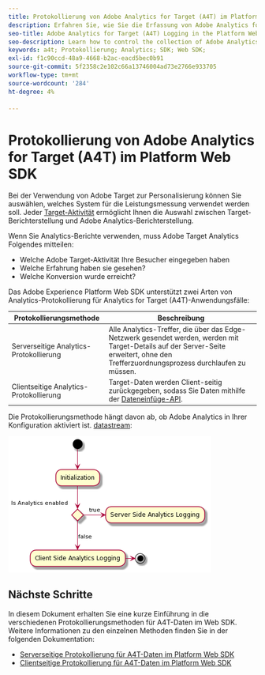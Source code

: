 ```yaml
---
title: Protokollierung von Adobe Analytics for Target (A4T) im Platform Web SDK
description: Erfahren Sie, wie Sie die Erfassung von Adobe Analytics for Target-Daten (A4T) mithilfe des Experience Platform Web SDK steuern.
seo-title: Adobe Analytics for Target (A4T) Logging in the Platform Web SDK
seo-description: Learn how to control the collection of Adobe Analytics for Target (A4T) data using the Experience Platform Web SDK.
keywords: a4t; Protokollierung; Analytics; SDK; Web SDK;
exl-id: f1c90ccd-48a9-4668-b2ac-eacd5bec0b91
source-git-commit: 5f2358c2e102c66a13746004ad73e2766e933705
workflow-type: tm+mt
source-wordcount: '284'
ht-degree: 4%

---
```


# Protokollierung von Adobe Analytics for Target (A4T) im Platform Web SDK

Bei der Verwendung von Adobe Target zur Personalisierung können Sie auswählen, welches System für die Leistungsmessung verwendet werden soll. Jeder [Target-Aktivität](https://experienceleague.adobe.com/docs/target/using/activities/target-activities-guide.html?lang=de) ermöglicht Ihnen die Auswahl zwischen Target-Berichterstellung und Adobe Analytics-Berichterstellung.

Wenn Sie Analytics-Berichte verwenden, muss Adobe Target Analytics Folgendes mitteilen:

* Welche Adobe Target-Aktivität Ihre Besucher eingegeben haben
* Welche Erfahrung haben sie gesehen?
* Welche Konversion wurde erreicht?

Das Adobe Experience Platform Web SDK unterstützt zwei Arten von Analytics-Protokollierung für Analytics for Target (A4T)-Anwendungsfälle:

| Protokollierungsmethode | Beschreibung |
| --- | --- |
| Serverseitige Analytics-Protokollierung | Alle Analytics-Treffer, die über das Edge-Netzwerk gesendet werden, werden mit Target-Details auf der Server-Seite erweitert, ohne den Trefferzuordnungsprozess durchlaufen zu müssen. |
| Clientseitige Analytics-Protokollierung | Target-Daten werden Client-seitig zurückgegeben, sodass Sie Daten mithilfe der [Dateneinfüge-API](https://experienceleague.adobe.com/docs/analytics/import/c-data-insertion-api.html). |

Die Protokollierungsmethode hängt davon ab, ob Adobe Analytics in Ihrer Konfiguration aktiviert ist. [datastream](../../../../datastreams/overview.md):

![Entscheidungsfluss der Protokollierungsmethode](../assets/analytics-logging.png)

## Nächste Schritte

In diesem Dokument erhalten Sie eine kurze Einführung in die verschiedenen Protokollierungsmethoden für A4T-Daten im Web SDK. Weitere Informationen zu den einzelnen Methoden finden Sie in der folgenden Dokumentation:

* [Serverseitige Protokollierung für A4T-Daten im Platform Web SDK](./server-side.md)
* [Clientseitige Protokollierung für A4T-Daten im Platform Web SDK](./client-side.md)
